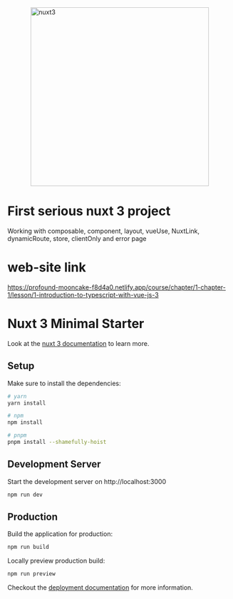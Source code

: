 <img src="https://miro.medium.com/max/1000/1*qJppTMduXXhjgU2tZt9SfQ.png" alt="nuxt3" width="400" style="display: block; margin: 0 auto;" />

# First serious nuxt 3 project

Working with composable, component, layout, vueUse, NuxtLink, dynamicRoute, store, clientOnly and error page

# web-site link

https://profound-mooncake-f8d4a0.netlify.app/course/chapter/1-chapter-1/lesson/1-introduction-to-typescript-with-vue-js-3

# Nuxt 3 Minimal Starter

Look at the [nuxt 3 documentation](https://v3.nuxtjs.org) to learn more.

## Setup

Make sure to install the dependencies:

```bash
# yarn
yarn install

# npm
npm install

# pnpm
pnpm install --shamefully-hoist
```

## Development Server

Start the development server on http://localhost:3000

```bash
npm run dev
```

## Production

Build the application for production:

```bash
npm run build
```

Locally preview production build:

```bash
npm run preview
```

Checkout the [deployment documentation](https://v3.nuxtjs.org/guide/deploy/presets) for more information.

